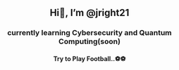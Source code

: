  <h2 align="center"> Hi👋, I’m <b>@jright21</h2></b>
<h3 align="center">currently learning Cybersecurity and Quantum Computing(soon)</h3>
<h4 align="center">Try to Play Football..⚽⚽</h4>

<!---
jright21/jright21 is a ✨ special ✨ repository because its `README.md` (this file) appears on your GitHub profile.
You can click the Preview link to take a look at your changes.
--->
